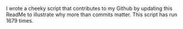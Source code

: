 I wrote a cheeky script that contributes to my Github by updating this ReadMe to illustrate why more than commits matter. This script has run 1679 times.